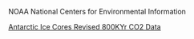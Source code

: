 NOAA National Centers for Environmental Information

[Antarctic Ice Cores Revised 800KYr CO2 Data](https://www.ncei.noaa.gov/access/paleo-search/study/17975)